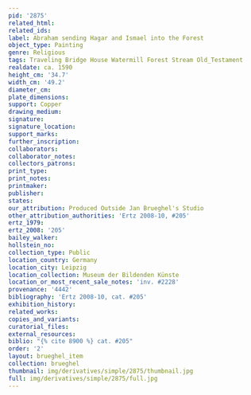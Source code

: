 ```yaml
---
pid: '2875'
related_html: 
related_ids: 
label: Abraham sending Hagar and Ismael into the Forest
object_type: Painting
genre: Religious
tags: Traveling Bridge House Watermill Forest Stream Old_Testament
realdate: ca. 1590
height_cm: '34.7'
width_cm: '49.2'
diameter_cm: 
plate_dimensions: 
support: Copper
drawing_medium: 
signature: 
signature_location: 
support_marks: 
further_inscription: 
collaborators: 
collaborator_notes: 
collectors_patrons: 
print_type: 
print_notes: 
printmaker: 
publisher: 
states: 
our_attribution: Produced Outside Jan Brueghel's Studio
other_attribution_authorities: 'Ertz 2008-10, #205'
ertz_1979: 
ertz_2008: '205'
bailey_walker: 
hollstein_no: 
collection_type: Public
location_country: Germany
location_city: Leipzig
location_collection: Museum der Bildenden Künste
location_or_most_recent_sale_notes: 'inv. #2228'
provenance: '4442'
bibliography: 'Ertz 2008-10, cat. #205'
exhibition_history: 
related_works: 
copies_and_variants: 
curatorial_files: 
external_resources: 
biblio: "{% cite 8900 %} cat. #205"
order: '2'
layout: brueghel_item
collection: brueghel
thumbnail: img/derivatives/simple/2875/thumbnail.jpg
full: img/derivatives/simple/2875/full.jpg
---
```

